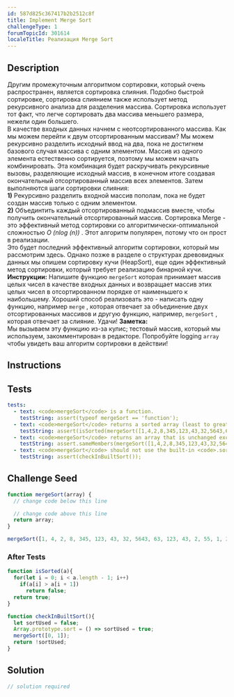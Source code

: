 ```yaml
---
id: 587d825c367417b2b2512c8f
title: Implement Merge Sort
challengeType: 1
forumTopicId: 301614
localeTitle: Реализация Merge Sort
---
```


## Description
<section id='description'>
Другим промежуточным алгоритмом сортировки, который очень распространен, является сортировка слияния. Подобно быстрой сортировке, сортировка слиянием также использует метод рекурсивного анализа для разделения массива. Сортировка использует тот факт, что легче сортировать два массива меньшего размера, нежели один большего. <br>В качестве входных данных начнем с неотсортированного массива. Как мы можем перейти к двум отсортированным массивам? Мы можем рекурсивно разделить исходный ввод на два, пока не достигнем базового случая массива с одним элементом. Массив из одного элемента естественно сортируется, поэтому мы можем начать комбинировать. Эта комбинация будет раскручивать рекурсивные вызовы, разделяющие исходный массив, в конечном итоге создавая окончательный отсортированный массив всех элементов. 
  Затем выполняются шаги сортировки слияния: 
  <br><strong>1)</strong> Рекурсивно разделить входной массив пополам, пока не будет создан массив только с одним элементом.       <br><strong>2)</strong> Объединтить каждый отсортированный подмассив вместе, чтобы получить окончательный отсортированный массив. 
  Сортировка Merge - это эффективный метод сортировки со алгоритмически-оптимальной сложностью <i>O (nlog (n))</i> . Этот алгоритм популярен, потому что он прост в реализации. <br>Это будет последний эффективный алгоритм сортировки, который мы рассмотрим здесь. Однако позже в разделе о структурах древовидных данных мы опишем сортировку кучи (HeapSort), еще один эффективный метод сортировки, который требует реализацию бинарной кучи. 
  <strong>Инструкции:</strong> Напишите функцию <code>mergeSort</code> которая принимает массив целых чисел в качестве входных данных и возвращает массив этих целых чисел в отсортированном порядке от наименьшего к наибольшему. Хороший способ реализовать это - написать одну функцию, например <code>merge</code> , которая отвечает за объединение двух отсортированных массивов и другую функцию, например, <code>mergeSort</code> , которая отвечает за слияние. Удачи! 
  <strong>Заметка:</strong> <br> Мы вызываем эту функцию из-за кулис; тестовый массив, который мы используем, закомментирован в редакторе. Попробуйте logging <code>array</code> чтобы увидеть ваш алгоритм сортировки в действии!
</section>

## Instructions
<section id='instructions'>

</section>

## Tests
<section id='tests'>

```yml
tests:
  - text: <code>mergeSort</code> is a function.
    testString: assert(typeof mergeSort == 'function');
  - text: <code>mergeSort</code> returns a sorted array (least to greatest).
    testString: assert(isSorted(mergeSort([1,4,2,8,345,123,43,32,5643,63,123,43,2,55,1,234,92])));
  - text: <code>mergeSort</code> returns an array that is unchanged except for order.
    testString: assert.sameMembers(mergeSort([1,4,2,8,345,123,43,32,5643,63,123,43,2,55,1,234,92]), [1,4,2,8,345,123,43,32,5643,63,123,43,2,55,1,234,92]);
  - text: <code>mergeSort</code> should not use the built-in <code>.sort()</code> method.
    testString: assert(checkInBuiltSort());

```

</section>

## Challenge Seed
<section id='challengeSeed'>

<div id='js-seed'>

```js
function mergeSort(array) {
  // change code below this line

  // change code above this line
  return array;
}

mergeSort([1, 4, 2, 8, 345, 123, 43, 32, 5643, 63, 123, 43, 2, 55, 1, 234, 92]);

```

</div>

### After Tests
<div id='js-teardown'>

```js
function isSorted(a){
  for(let i = 0; i < a.length - 1; i++)
    if(a[i] > a[i + 1])
      return false;
  return true;
}

function checkInBuiltSort(){
  let sortUsed = false;
  Array.prototype.sort = () => sortUsed = true;
  mergeSort([0, 1]);
  return !sortUsed;
}
```

</div>

</section>

## Solution
<section id='solution'>

```js
// solution required
```

</section>
